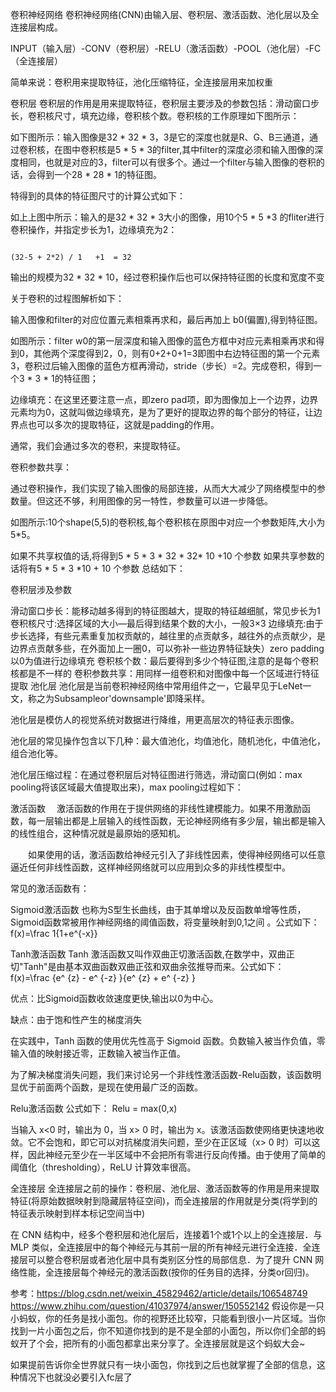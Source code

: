 卷积神经网络
卷积神经网络(CNN)由输入层、卷积层、激活函数、池化层以及全连接层构成。

INPUT（输入层）-CONV（卷积层）-RELU（激活函数）-POOL（池化层）-FC（全连接层）



简单来说：卷积用来提取特征，池化压缩特征，全连接层用来加权重

卷积层
卷积层的作用是用来提取特征，卷积层主要涉及的参数包括：滑动窗口步长，卷积核尺寸，填充边缘，卷积核个数。卷积核的工作原理如下图所示：



如下图所示：输入图像是32 * 32 * 3，3是它的深度也就是R、G、B三通道，通过卷积核，在图中卷积核是5 * 5 * 3的filter,其中filter的深度必须和输入图像的深度相同，也就是对应的3，filter可以有很多个。通过一个filter与输入图像的卷积的话，会得到一个28 * 28 * 1的特征图。





特得到的具体的特征图尺寸的计算公式如下：



如上上图中所示：输入的是32 * 32 * 3大小的图像，用10个5 * 5 *3 的fliter进行卷积操作，并指定步长为1，边缘填充为2：

                                                                               (32-5 + 2*2) / 1   +1  = 32 

  输出的规模为32 * 32 * 10，经过卷积操作后也可以保持特征图的长度和宽度不变

关于卷积的过程图解析如下：

 输入图像和filter的对应位置元素相乘再求和，最后再加上 b0(偏置),得到特征图。

如图所示：filter w0的第一层深度和输入图像的蓝色方框中对应元素相乘再求和得到0，其他两个深度得到2，0，则有0+2+0+1=3即图中右边特征图的第一个元素3，卷积过后输入图像的蓝色方框再滑动，stride（步长）=2。完成卷积，得到一个3 * 3 * 1的特征图；

边缘填充：在这里还要注意一点，即zero pad项，即为图像加上一个边界，边界元素均为0，这就叫做边缘填充，是为了更好的提取边界的每个部分的特征，让边界点也可以多次的提取特征，这就是padding的作用。 

通常，我们会通过多次的卷积，来提取特征。



卷积参数共享： 

通过卷积操作，我们实现了输入图像的局部连接，从而大大减少了网络模型中的参数量。但这还不够，利用图像的另一特性，参数量可以进一步降低。



如图所示:10个shape(5,5)的卷积核,每个卷积核在原图中对应一个参数矩阵,大小为5*5。

如果不共享权值的话,将得到5 * 5 * 3 *  32 * 32*  10   +10 个参数
如果共享参数的话将有5 * 5 * 3 *10   + 10 个参数
总结如下：

卷积层涉及参数

滑动窗口步长：能移动越多得到的特征图越大，提取的特征越细腻，常见步长为1
卷积核尺寸:选择区域的大小—最后得到结果个数的大小，一般3×3
边缘填充:由于步长选择，有些元素重复加权贡献的，越往里的点贡献多，越往外的点贡献少，是边界点贡献多些，在外面加上一圈0，可以弥补一些边界特征缺失）zero padding 以0为值进行边缘填充
卷积核个数：最后要得到多少个特征图,注意的是每个卷积核都是不一样的
卷积参数共享：用同样一组卷积和对图像中每一个区域进行特征提取
池化层
池化层是当前卷积神经网络中常用组件之一，它最早见于LeNet一文，称之为Subsampleor'downsample'即降采样。

池化层是模仿人的视觉系统对数据进行降维，用更高层次的特征表示图像。



池化层的常见操作包含以下几种：最大值池化，均值池化，随机池化，中值池化，组合池化等。

池化层压缩过程：在通过卷积层后对特征图进行筛选，滑动窗口(例如：max pooling将该区域最大值提取出来)，max pooling过程如下：



激活函数
 激活函数的作用在于提供网络的非线性建模能力。如果不用激励函数，每一层输出都是上层输入的线性函数，无论神经网络有多少层，输出都是输入的线性组合，这种情况就是最原始的感知机。

  如果使用的话，激活函数给神经元引入了非线性因素，使得神经网络可以任意逼近任何非线性函数，这样神经网络就可以应用到众多的非线性模型中。

常见的激活函数有：

Sigmoid激活函数
也称为S型生长曲线，由于其单增以及反函数单增等性质，Sigmoid函数常被用作神经网络的阈值函数，将变量映射到0,1之间 。公式如下：
 f(x)=\frac 1{1+e^{-x}}

Tanh激活函数
Tanh 激活函数又叫作双曲正切激活函数,在数学中，双曲正切"Tanh"是由基本双曲函数双曲正弦和双曲余弦推导而来。公式如下：
  f(x)=\frac {e^ {z} - e^ {-z} }{e^ {z} + e^ {-z} }



优点：比Sigmoid函数收敛速度更快,输出以0为中心。

缺点：由于饱和性产生的梯度消失

在实践中，Tanh 函数的使用优先性高于 Sigmoid 函数。负数输入被当作负值，零输入值的映射接近零，正数输入被当作正值。

为了解决梯度消失问题，我们来讨论另一个非线性激活函数-Relu函数，该函数明显优于前面两个函数，是现在使用最广泛的函数。

Relu激活函数
公式如下：
Relu =  max(0,x)


当输入 x<0 时，输出为 0，当 x> 0 时，输出为 x。该激活函数使网络更快速地收敛。它不会饱和，即它可以对抗梯度消失问题，至少在正区域（x> 0 时）可以这样，因此神经元至少在一半区域中不会把所有零进行反向传播。由于使用了简单的阈值化（thresholding），ReLU 计算效率很高。

全连接层
全连接层之前的操作：卷积层、池化层、激活函数等的作用是用来提取特征(将原始数据映射到隐藏层特征空间)，而全连接层的作用就是分类(将学到的特征表示映射到样本标记空间当中)

在 CNN 结构中，经多个卷积层和池化层后，连接着1个或1个以上的全连接层．与 MLP 类似，全连接层中的每个神经元与其前一层的所有神经元进行全连接．全连接层可以整合卷积层或者池化层中具有类别区分性的局部信息．为了提升 CNN 网络性能，全连接层每个神经元的激活函数(按你的任务目的选择，分类or回归)。

参考：https://blog.csdn.net/weixin_45829462/article/details/106548749
https://www.zhihu.com/question/41037974/answer/150552142
假设你是一只小蚂蚁，你的任务是找小面包。你的视野还比较窄，只能看到很小一片区域。当你找到一片小面包之后，你不知道你找到的是不是全部的小面包，所以你们全部的蚂蚁开了个会，把所有的小面包都拿出来分享了。全连接层就是这个蚂蚁大会~

如果提前告诉你全世界就只有一块小面包，你找到之后也就掌握了全部的信息，这种情况下也就没必要引入fc层了
